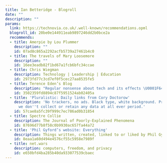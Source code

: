 ```yaml
---
title: Ian Betteridge - Blogroll
date: ""
description: ""
params:
  link: https://technovia.co.uk/.well-known/recommendations.opml
  blogroll_id: 20be0e144911eab9897246dd2b0bce2a
  recommends:
  - title: Amerpie by Lou Plummer
    description: ""
    id: 07ad8c865a2292acfb5739a27461b4c0
  - title: The travels of Mary Loosemore
    description: ""
    id: 16ee3eadb82f1bd67a1fcb6bfc34ccae
  - title: Chris Wiegman
    description: Technology | Leadership | Education
    id: 2973fd77c3cd7ef0f5cec27aa8535fe5
  - title: Terence Eden’s Blog
    description: "Regular nonsense about tech and its effects \U0001F643"
    id: 3502359fd8894c87f5951524ab02405a
  - title: 'Pluralistic: Daily links from Cory Doctorow'
    description: 'No trackers, no ads. Black type, white background. Privacy policy:
      we don''t collect or retain any data at all ever period.'
    id: 57cae8a5fc39f999c7ec786ad0b31854
  - title: Spectre Collie
    description: The Journal of Poorly-Explained Phenomena
    id: 87696d77b8f58c0b9930ac657fa44a72
  - title: 'Phil Gyford’s website: Everything'
    description: Things written, created, linked to or liked by Phil Gyford
    id: 8eaa1a60d494e4576cf55c5958e7989f
  - title: net.wars
    description: computers, freedom, and privacy
    id: e650bfd4ba285b40da933077539cbaec
---
```

